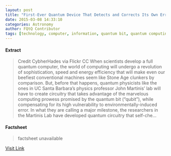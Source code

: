 ```yaml
---
layout: post
title: "First-Ever Quantum Device That Detects and Corrects Its Own Errors"
date: 2015-03-08 14:33:10
categories: Astronomy
author: FQtQ Contributor
tags: [technology, computer, information, quantum bit, quantum computing, quantum physics, quibits, science video, supercomputers]
---
```



#### Extract
>Credit CybherHades via Flickr CC When scientists develop a full quantum computer, the world of computing will undergo a revolution of sophistication, speed and energy efficiency that will make even our beefiest conventional machines seem like Stone Age clunkers by comparison. But, before that happens, quantum physicists like the ones in UC Santa Barbara&#8217;s physics professor John Martinis&#8217; lab will have to create circuitry that takes advantage of the marvelous computing prowess promised by the quantum bit (&#8220;qubit&#8221;), while compensating for its high vulnerability to environmentally-induced error. In what they are calling a major milestone, the researchers in the Martinis Lab have developed quantum circuitry that self-che...

#### Factsheet
>factsheet unavailable

[Visit Link](http://www.fromquarkstoquasars.com/first-ever-quantum-device-detects-corrects-errors/)


